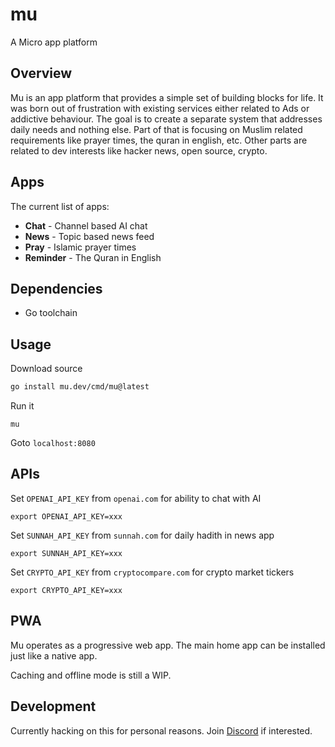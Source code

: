 # mu

A Micro app platform

## Overview

Mu is an app platform that provides a simple set of building blocks for life. It was born out of frustration with existing services either 
related to Ads or addictive behaviour. The goal is to create a separate system that addresses daily needs and nothing else. Part of that 
is focusing on Muslim related requirements like prayer times, the quran in english, etc. Other parts are related to dev interests like 
hacker news, open source, crypto.

## Apps

The current list of apps:

- **Chat** - Channel based AI chat
- **News** - Topic based news feed
- **Pray** - Islamic prayer times
- **Reminder** - The Quran in English

## Dependencies

- Go toolchain

## Usage

Download source

```bash
go install mu.dev/cmd/mu@latest
```

Run it

```
mu
```

Goto `localhost:8080`
## APIs

Set `OPENAI_API_KEY` from `openai.com` for ability to chat with AI

```
export OPENAI_API_KEY=xxx
```

Set `SUNNAH_API_KEY` from `sunnah.com` for daily hadith in news app

```
export SUNNAH_API_KEY=xxx
```

Set `CRYPTO_API_KEY` from `cryptocompare.com` for crypto market tickers

```
export CRYPTO_API_KEY=xxx
```

## PWA

Mu operates as a progressive web app. The main home app can be installed just like a native app. 

Caching and offline mode is still a WIP.

## Development

Currently hacking on this for personal reasons. Join [Discord](https://mu.xyz/discord) if interested.
